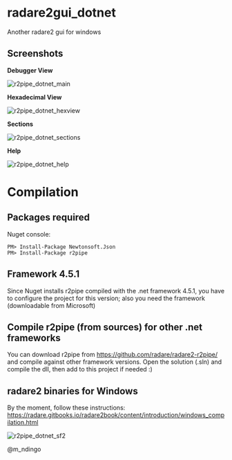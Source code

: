 # radare2gui_dotnet
Another radare2 gui for windows
## Screenshots
**Debugger View**

![r2pipe_dotnet_main](https://cloud.githubusercontent.com/assets/12532269/20451500/55a62ee0-adfa-11e6-937e-59a497026ecc.png)

**Hexadecimal View**

![r2pipe_dotnet_hexview](https://cloud.githubusercontent.com/assets/12532269/20447475/51ef978e-addf-11e6-87dc-ae4fd4fc4b8f.png)

**Sections**

![r2pipe_dotnet_sections](https://cloud.githubusercontent.com/assets/12532269/20448572/f699b27e-ade4-11e6-9aa3-ae690cd98905.png)

**Help**

![r2pipe_dotnet_help](https://cloud.githubusercontent.com/assets/12532269/20447502/87ab5a2a-addf-11e6-9cc4-7c34673e5f49.png)
# Compilation
## Packages required

Nuget console:
```
PM> Install-Package Newtonsoft.Json
PM> Install-Package r2pipe
```
## Framework 4.5.1
Since Nuget installs r2pipe compiled with the .net framework 4.5.1, you have to configure the project for this version; also you need the framework (downloadable from Microsoft)

## Compile r2pipe (from sources) for other .net frameworks
You can download r2pipe from https://github.com/radare/radare2-r2pipe/ and compile against other framework versions. Open the solution (.sln) and compile the dll, then add to this project if needed :) 

## radare2 binaries for Windows
By the moment, follow these instructions: https://radare.gitbooks.io/radare2book/content/introduction/windows_compilation.html

![r2pipe_dotnet_sf2](https://cloud.githubusercontent.com/assets/12532269/20446745/854239ba-addb-11e6-81c4-7dd25c48e37f.png)

@m_ndingo
